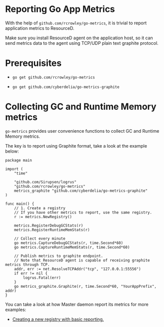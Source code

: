 # Reporting Go App Metrics

With the help of `github.com/rcrowley/go-metrics`, it is trivial to report application metrics to ResourceD.

Make sure you install ResourceD agent on the application host, so it can send metrics data to the agent using TCP/UDP plain text graphite protocol.


# Prerequisites

* `go get github.com/rcrowley/go-metrics`

* `go get github.com/cyberdelia/go-metrics-graphite`


# Collecting GC and Runtime Memory metrics

`go-metrics` provides user convenience functions to collect GC and Runtime Memory metrics.

The key is to report using Graphite format, take a look at the example below:

```
package main

import (
	"time"

	"github.com/Sirupsen/logrus"
	"github.com/rcrowley/go-metrics"
	metrics_graphite "github.com/cyberdelia/go-metrics-graphite"
)

func main() {
	// 1. Create a registry
	// If you have other metrics to report, use the same registry.
	r := metrics.NewRegistry()

	metrics.RegisterDebugGCStats(r)
	metrics.RegisterRuntimeMemStats(r)

	// Collect every minute
	go metrics.CaptureDebugGCStats(r, time.Second*60)
	go metrics.CaptureRuntimeMemStats(r, time.Second*60)

	// Publish metrics to graphite endpoint.
	// Note that ResourceD agent is capable of receiving graphite metrics through TCP.
	addr, err := net.ResolveTCPAddr("tcp", "127.0.0.1:55556")
	if err != nil {
		logrus.Fatal(err)
	}
	go metrics_graphite.Graphite(r, time.Second*60, "YourAppPrefix", addr)
}
```

You can take a look at how Master daemon report its metrics for more examples:

* [Creating a new registry with basic reporting.](https://github.com/resourced/resourced-master/blob/master/application/application_metrics.go)
